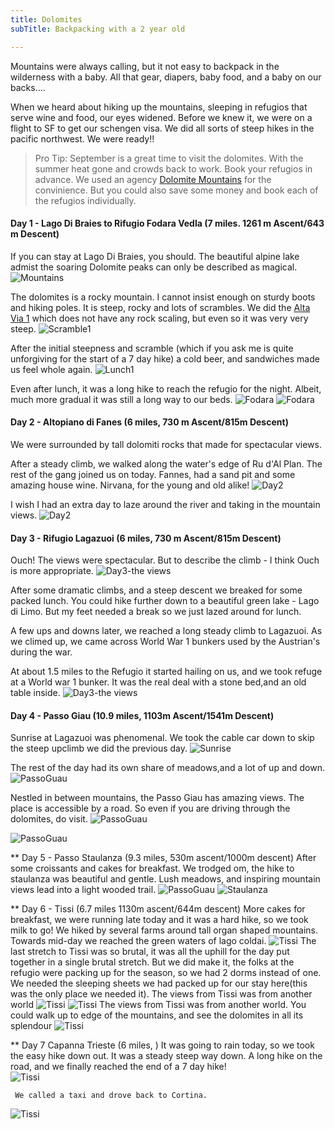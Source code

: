 ```yaml
---
title: Dolomites
subTitle: Backpacking with a 2 year old

---
```

Mountains were always calling, but it not easy to backpack in the wilderness with a baby. All that gear, diapers, baby food, and a baby on our backs....

When we heard about hiking up the mountains, sleeping in refugios that serve wine and food, our eyes widened. Before we knew it, we were on a flight to SF to get our schengen visa. We did all sorts of steep hikes in the pacific northwest. We were ready!!

[//]: # (Find the `theme.js` file.)

> Pro Tip: September is a great time to visit the dolomites. With the summer heat gone and  crowds back to work. Book your refugios in advance. We used an agency [Dolomite Mountains](https://www.dolomitemountains.com/en/home.htm) for the convinience. But you could also save some money and book each of the refugios individually.

#### Day 1 - Lago Di Braies to Rifugio Fodara Vedla (7 miles. 1261 m Ascent/643 m Descent)
If you can stay at Lago Di Braies, you should. The beautiful alpine lake admist the soaring Dolomite peaks can only be described as magical.
![Mountains](./lagodebrais.jpg)

  The dolomites is a rocky mountain. I cannot insist enough on sturdy boots and hiking poles. It is steep, rocky and lots of scrambles. We did the [Alta Via 1](http://rifugios.net/alta-via-1.html) which does not have any rock scaling, but even so it was very very steep.
![Scramble1](./scrambles-day1.jpg)

After the initial steepness and scramble (which if you ask me is quite unforgiving for the start of a 7 day hike) a cold beer, and sandwiches made us feel whole again.
![Lunch1](./lunch-day1.jpg)

Even after lunch, it was a long hike to reach the refugio for the night. Albeit, much more gradual it was still a long way to our beds. 
![Fodara](./MoosatFodara.jpg)
![Fodara](./Fodara.jpg)

#### Day 2 - Altopiano di Fanes (6 miles, 730 m Ascent/815m Descent)
We were surrounded by tall dolomiti rocks that made for spectacular views. 

After a steady climb, we walked along the water's edge of Ru d'Al Plan. The rest of the gang joined us on today. Fannes, had a sand pit and some amazing house wine. Nirvana, for the young and old alike! 
![Day2](./Day2.jpg)

I wish I had an extra day to laze around the river and taking in the mountain views.
![Day2](./Day2-river.jpg)

#### Day 3 - Rifugio Lagazuoi (6 miles, 730 m Ascent/815m Descent)
Ouch! The views were spectacular. But to describe the climb - I think Ouch is more appropriate.
![Day3-the views](./Day3-theviews.jpg)

After some dramatic climbs, and a steep descent we breaked for some packed lunch. You could hike further down to a beautiful green lake - Lago di Limo. But my feet needed a break so we just lazed around for lunch. 

A few ups and downs later, we reached a long steady climb to Lagazuoi. As we climed up, we  came across World War 1 bunkers used by the Austrian's during the war. 

At about 1.5 miles to the Refugio it started  hailing on us, and we took refuge at a World war 1 bunker. It was the real deal with a stone bed,and an old table inside. 
![Day3-the views](./Day3-Lagazoi.jpg)

#### Day 4 - Passo Giau (10.9 miles, 1103m Ascent/1541m Descent)
Sunrise at Lagazuoi was phenomenal. We took the cable car down to skip the steep upclimb we did the previous day. 
![Sunrise](./Lagazoi.jpg)

The rest of the day had its own share of meadows,and a lot of up and down. 
![PassoGuau](./topassoguau.jpg)

Nestled in between mountains, the Passo Giau has amazing views. The place is accessible by a road. So even if you are driving through the dolomites, do visit. 
![PassoGuau](./passoguau.jpg)

 ![PassoGuau](./passoguau-place.jpg)

 ** Day 5 - Passo Staulanza (9.3 miles, 530m ascent/1000m descent)
 After some croissants and cakes for breakfast. We trodged om, the hike to staulanza was beautiful and gentle. Lush meadows, and inspiring mountain views lead into a light wooded trail. 
 ![PassoGuau](./vyomsitting.jpg)
 ![Staulanza](./sataulanza.jpg)


 ** Day 6 - Tissi (6.7 miles 1130m ascent/644m descent)
 More cakes for breakfast, we were running late today and it was a hard hike, so we took milk to go! We hiked by several farms around tall organ shaped mountains. Towards mid-day we reached the green waters of lago coldai. 
 ![Tissi](./totissi-coldai.jpg)
 The last stretch to Tissi was so brutal, it was all the uphill for the day put together in a single brutal stretch. But we did make it, the folks at the refugio were packing up for the season, so we had 2 dorms instead of one. We needed the sleeping sheets we had packed up for our stay here(this was the only place we needed it). The views from Tissi was from another world
 ![Tissi](./TheLastStretchTissi.jpg)
 ![Tissi](./TissiViews.jpg)
 The views from Tissi was from another world. You could walk up to edge of the mountains, and see the dolomites in all its splendour
 ![Tissi](./Tissi.jpg)

 ** Day 7 Capanna Trieste (6 miles, )
 It was going to rain today, so we took the easy hike down out. It was a steady steep way down. A long hike on the road, and we finally reached the end of a 7 day hike!   
   ![Tissi](./lastday.jpg)

	 We called a taxi and drove back to Cortina.
  ![Tissi](./LastDayHike.jpg)
